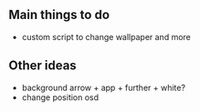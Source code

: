 ## Main things to do
- custom script to change wallpaper and more

## Other ideas

- background arrow + app + further + white?
- change position osd
